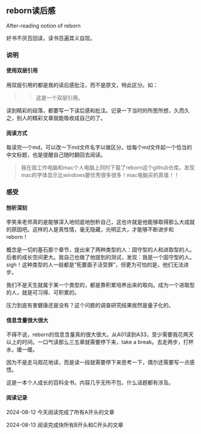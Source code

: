 ## reborn读后感

After-reading notion of reborn

好书不厌百回读，读书百遍其义自现。

### 说明

#### 使用双层引用

用双层引用的都是我的读后感批注，而不是原文，特此区分。如：

> > 这是一个双层引用。

读到精彩的段落，都要写一下读后感和批注。记录一下当时的所思所想，久而久之，别人的精彩文章就能吸收成自己的了。



#### 阅读方式

每读完一个md，可以改一下md文件名字以做区分。给每个md文件起一个恰当的中文标题，也是提醒自己随时翻回去阅读。

> 我在我工作电脑和mac个人电脑上同时下载了reborn这个github仓库。发现mac的字体显示比windows要优秀很多很多！mac电脑买的真值！！

### 感受

#### 刨析深刻

李笑来老师真的是能够深入地彻底地刨析自己，这也许就是他能够取得那么大成就的原因吧。这样的人是真性情，毫无隐藏，光明正大，才能够不断进步和reborn！

概念是一切的基石那个章节，提出来了两种类型的人：固守型的人和进取型的人。后者的成长空间更大。我自己也做了他提到的测试，发现：我是一个固守型的人。sigh！这种类型的人一般都是“死要面子活受罪”，但更为可怕的是，他们无法进步。

我们不是天生就属于某一个类型的，都是靠积累培养出来的取向。成为一个进取型的人，就是可习得、可积累的。

压力到底有害健康还是没有？这个问题的调查研究结果居然是量子化的。

#### 信息含量很大很大

不得不说，reborn的信息含量真的很大很大。从A01读到A33，至少需要我花两天以上的时间。一口气读那么三五章就需要停下来，take a break。去走两步，打杯水，缓一缓。

因为不是走马观花地读，而是读一段就需要停下来思考一下，偶尔还需要写一点感悟。

这是一本个人成长的百科全书。内容几乎无所不包，什么话题都有涉及。

#### 阅读记录

2024-08-12 今天阅读完成了所有A开头的文章

2024-08-13 阅读完成快所有B开头和C开头的文章



